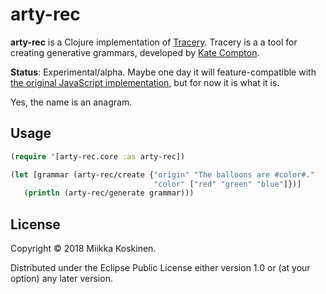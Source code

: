# arty-rec

**arty-rec** is a Clojure implementation of [Tracery][tracery]. Tracery is a a
tool for creating generative grammars, developed by [Kate Compton][compton].

[tracery]: http://www.crystalcodepalace.com/tracery.html
[tracery.js]: https://github.com/galaxykate/tracery
[compton]: http://www.galaxykate.com

**Status**: Experimental/alpha. Maybe one day it will feature-compatible with
[the original JavaScript implementation][tracery.js], but for now it is what it
is.

Yes, the name is an anagram.

## Usage

```clojure
(require '[arty-rec.core :as arty-rec])

(let [grammar (arty-rec/create {"origin" "The balloons are #color#."
                                "color" ["red" "green" "blue"]})]
   (println (arty-rec/generate grammar)))
```

## License

Copyright © 2018 Miikka Koskinen.

Distributed under the Eclipse Public License either version 1.0 or (at
your option) any later version.
